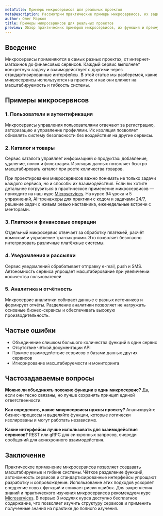 ```yaml
---
metaTitle: Примеры микросервисов для реальных проектов
metaDescription: Рассмотрим практические примеры микросервисов, их задачи и применение в реальных проектах, а также влияние на архитектуру и масштабируемость
author: Олег Марков
title: Примеры микросервисов для реальных проектов
preview: Обзор практических примеров микросервисов, их функций и преимуществ в распределённых системах
---
```


## Введение

Микросервисы применяются в самых разных проектах, от интернет-магазинов до финансовых сервисов. Каждый сервис выполняет конкретную задачу и взаимодействует с другими через стандартизированные интерфейсы.
В этой статье мы разберемся, какие микросервисы используются на практике и как они влияют на масштабируемость и гибкость системы.

## Примеры микросервисов

### 1. Пользователи и аутентификация

Микросервисы управления пользователями отвечают за регистрацию, авторизацию и управление профилями. Их изоляция позволяет обновлять систему безопасности без воздействия на другие сервисы.

### 2. Каталог и товары

Сервис каталога управляет информацией о продуктах: добавление, удаление, поиск и фильтрация. Изоляция данных позволяет быстро масштабировать каталог при росте количества товаров.

При проектировании микросервисов важно понимать не только задачи каждого сервиса, но и способы их взаимодействия. Если вы хотите детальнее погрузиться в практическое применение микросервисов — приходите на наш курс [Microservices](https://purpleschool.ru/course/microservices?utm_source=knowledgebase&utm_medium=article&utm_campaign=Primery_mikroservisov_dlya_realnykh_proektov). На курсе 94 урока и 5 упражнений, AI-тренажеры для практики с кодом и задачами 24/7, решение задач с живым ревью наставника, еженедельные встречи с менторами.

### 3. Платежи и финансовые операции

Отдельный микросервис отвечает за обработку платежей, расчёт комиссий и управление транзакциями. Это позволяет безопасно интегрировать различные платёжные системы.

### 4. Уведомления и рассылки

Сервис уведомлений обрабатывает отправку e-mail, push и SMS. Автономность сервиса упрощает масштабирование при увеличении количества пользователей.

### 5. Аналитика и отчётность

Микросервис аналитики собирает данные с разных источников и формирует отчёты. Разделение аналитики позволяет не нагружать основные бизнес-сервисы и обеспечивать высокую производительность.

## Частые ошибки

* Объединение слишком большого количества функций в один сервис
* Отсутствие чёткой документации API
* Прямое взаимодействие сервисов с базами данных других сервисов
* Игнорирование масштабируемости и мониторинга

## Частозадаваемые вопросы

**Можно ли объединять похожие функции в один микросервис?**
Да, если они тесно связаны, но лучше сохранять принцип единой ответственности.

**Как определить, какие микросервисы нужны проекту?**
Анализируйте бизнес-процессы и выделяйте функции, которые логически изолированы и могут работать независимо.

**Какие интерфейсы лучше использовать для взаимодействия сервисов?**
REST или gRPC для синхронных запросов, очереди сообщений для асинхронного взаимодействия.

## Заключение

Практическое применение микросервисов позволяет создавать масштабируемые и гибкие системы. Чёткое разделение функций, автономность сервисов и стандартизированные интерфейсы упрощают разработку и сопровождение.
Использование этих подходов ускоряет внедрение новых функций и снижает риски ошибок. Для закрепления знаний и практического изучения микросервисов рекомендуем курс [Microservices](https://purpleschool.ru/course/microservices?utm_source=knowledgebase&utm_medium=article&utm_campaign=Primery_mikroservisov_dlya_realnykh_proektov).
В первых 3 модулях курса доступно бесплатное содержание, что позволяет изучить структуру сервисов и применить полученные знания на практике до полного изучения.
